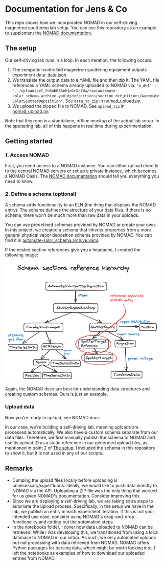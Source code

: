 # Documentation for Jens & Co

This repo shows how we incorporated NOMAD in our self-driving magnetron sputtering lab setup. You can use this repository as an example to supplement the [NOMAD documentation](https://link-url-here.org](https://nomad-lab.eu/prod/v1/staging/docs/)).


## The setup

Our self-driving lab runs in a loop. In each iteration, the following occurs:

1. The computer-controlled magnetron sputtering equipment outputs experiment data: [data.json](data/data.json).
2. We translate the output data to a YAML file and then zip it. The YAML file references a YAML schema already uploaded to NOMAD via: 
`'m_def' : "../uploads/vI_FnRuhR8Seh1nGrXttWw/raw/automate-solar_schema.archive.yaml#/definitions/section_definitions/AutomateSolarSputterDeposition"`.
See `data_to_zip` in [nomad_upload.py](nomad_upload.py).
3. We upload the zipped file to NOMAD. See `upload_zip` in [nomad_upload.py](nomad_upload.py).


Note that this repo is a standalone, offline mockup of the actual lab setup. In the sputtering lab, all of this happens in real time during experimentation. 


## Getting started

### 1. Access NOMAD

First, you need access to a NOMAD instance. You can either upload directly to the central NOMAD servers or set up a private instance, which becomes a NOMAD Oasis. 
The [NOMAD documentation](https://link-url-here.org](https://nomad-lab.eu/prod/v1/staging/docs/)) should tell you everything you need to know.

### 2. Define a schema (optional)

A schema adds functionality to an ELN (the thing that displays the NOMAD entry). The schema defines the structure of your data files. If there is no schema, there won't be much more than raw data in your uploads.

You can use predefined schemas provided by NOMAD or create your own. In this project, we created a schema that inherits properties from a more general physical vapor deposition schema provided by NOMAD. 
You can find it in [automate-solar_schema.archive.yaml](schema/automate-solar_schema.archive.yaml). 

If the nested section references give you a headache, I created the following image:

<p align="center">
  <img src="doc/hierarchy.png" />
</p>


Again, the NOMAD docs are best for understanding data structures and creating custom schemas. Ours is just an example.

### Upload data

Now you're ready to upload, see NOMAD docs.

In our case, we're building a self-driving lab, meaning uploads are processed automatically. We also have a custom schema separate from our data files. 
Therefore, we first manually publish the schema to NOMAD and use its upload ID as a static reference in our generated upload files, as mentioned in point 2 of [The setup](#the-setup).
I included the schema in this repository to show it, but it is not used in any of our scripts.

## Remarks
- Dumping the upload files locally before uploading is unnecessary/superfluous. Ideally, we would like to push data directly to NOMAD via the API. Uploading a ZIP file
was the only thing that worked for us given NOMAD's documentation. Consider improving this.
- Since we are deploying a self-driving lab, we are taking extra steps to automate the upload process. Specifically, in the setup we have in the lab, we publish an entry in each experiment iteration.
If this is not your intended use case, consider using NOMAD's drag-and-drop functionality and cutting out the automation steps.
- In the notebooks folder, I cover how data uploaded to NOMAD can be retrieved. While I was developing this, we transitioned from using a local database to NOMAD in our setup.
As such, we only automated uploads but not processing with data retrieved from NOMAD. NOMAD offers Python packages for parsing data, which might be worth looking into.
I left the notebooks as examples of how to download our uploaded entries from NOMAD. 





